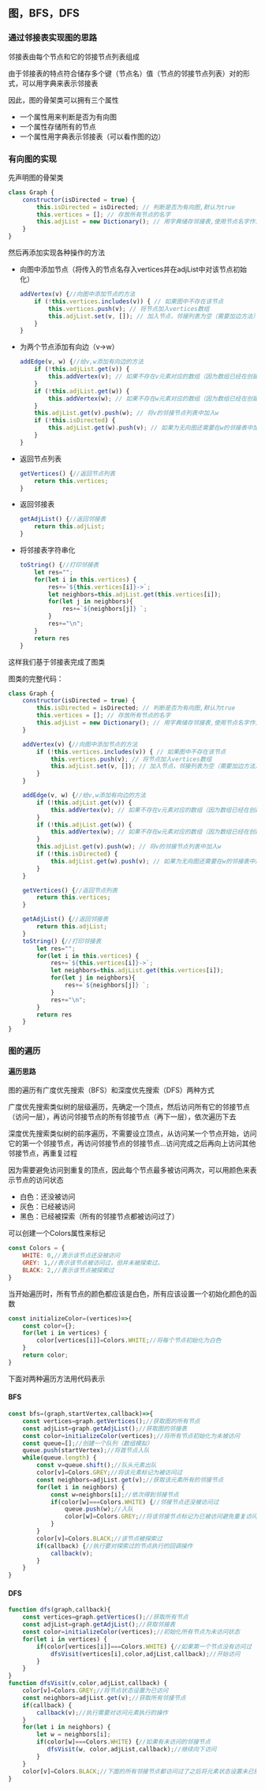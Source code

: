## 图，BFS，DFS

### 通过邻接表实现图的思路

邻接表由每个节点和它的邻接节点列表组成

由于邻接表的特点符合储存多个键（节点名）值（节点的邻接节点列表）对的形式，可以用字典来表示邻接表

因此，图的骨架类可以拥有三个属性

- 一个属性用来判断是否为有向图
- 一个属性存储所有的节点
- 一个属性用字典表示邻接表（可以看作图的边）

### 有向图的实现

先声明图的骨架类

```javascript
class Graph {
    constructor(isDirected = true) {
        this.isDirected = isDirected; // 判断是否为有向图,默认为true
        this.vertices = []; // 存放所有节点的名字
        this.adjList = new Dictionary(); // 用字典储存邻接表,使用节点名字作为键，邻接节点列表作为值
    }
}
```

然后再添加实现各种操作的方法

- 向图中添加节点（将传入的节点名存入vertices并在adjList中对该节点初始化）

  ```javascript
  addVertex(v) {//向图中添加节点的方法
      if (!this.vertices.includes(v)) { // 如果图中不存在该节点
          this.vertices.push(v); // 将节点加入vertices数组
          this.adjList.set(v, []); // 加入节点，邻接列表为空（需要加边方法）
      }
  }
  ```

- 为两个节点添加有向边（v->w）

  ```javascript
  addEdge(v, w) {//给v,w添加有向边的方法
      if (!this.adjList.get(v)) {
          this.addVertex(v); // 如果不存在v元素对应的数组（因为数组已经在创建节点时候初始化了）就创建v节点
      }
      if (!this.adjList.get(w)) {
          this.addVertex(w); // 如果不存在w元素对应的数组（因为数组已经在创建节点时候初始化了）就创建w节点
      }
      this.adjList.get(v).push(w); // 将v的邻接节点列表中加入w
      if (!this.isDirected) {
          this.adjList.get(w).push(v); // 如果为无向图还需要在w的邻接表中加入v
      }
  }
  ```

- 返回节点列表

  ```javascript
  getVertices() {//返回节点列表
      return this.vertices;
  }
  ```

- 返回邻接表

  ```javascript
  getAdjList() {//返回邻接表
      return this.adjList;
  }
  ```

- 将邻接表字符串化

  ```javascript
  toString() {//打印邻接表
      let res="";
      for(let i in this.vertices) {
          res+=`${this.vertices[i]}->`;
          let neighbors=this.adjList.get(this.vertices[i]);
          for(let j in neighbors){
              res+=`${neighbors[j]} `;
          }
          res+="\n";
      }
      return res
  }
  ```

这样我们基于邻接表完成了图类

图类的完整代码：

```javascript
class Graph {
    constructor(isDirected = true) {
        this.isDirected = isDirected; // 判断是否为有向图,默认为true
        this.vertices = []; // 存放所有节点的名字
        this.adjList = new Dictionary(); // 用字典储存邻接表,使用节点名字作为键，邻接节点列表作为值
    }

    addVertex(v) {//向图中添加节点的方法
        if (!this.vertices.includes(v)) { // 如果图中不存在该节点
            this.vertices.push(v); // 将节点加入vertices数组
            this.adjList.set(v, []); // 加入节点，邻接列表为空（需要加边方法）
        }
    }

    addEdge(v, w) {//给v,w添加有向边的方法
        if (!this.adjList.get(v)) {
            this.addVertex(v); // 如果不存在v元素对应的数组（因为数组已经在创建节点时候初始化了）就创建v节点
        }
        if (!this.adjList.get(w)) {
            this.addVertex(w); // 如果不存在w元素对应的数组（因为数组已经在创建节点时候初始化了）就创建w节点
        }
        this.adjList.get(v).push(w); // 将v的邻接节点列表中加入w
        if (!this.isDirected) {
            this.adjList.get(w).push(v); // 如果为无向图还需要在w的邻接表中加入v
        }
    }

    getVertices() {//返回节点列表
        return this.vertices;
    }

    getAdjList() {//返回邻接表
        return this.adjList;
    }
    toString() {//打印邻接表
        let res="";
        for(let i in this.vertices) {
            res+=`${this.vertices[i]}->`;
            let neighbors=this.adjList.get(this.vertices[i]);
            for(let j in neighbors){
                res+=`${neighbors[j]} `;
            }
            res+="\n";
        }
        return res
    }
}
```

### 图的遍历

#### 遍历思路

图的遍历有广度优先搜索（BFS）和深度优先搜索（DFS）两种方式

广度优先搜索类似树的层级遍历，先确定一个顶点，然后访问所有它的邻接节点（访问一层），再访问邻接节点的所有邻接节点（再下一层），依次遍历下去

深度优先搜索类似树的前序遍历，不需要设立顶点，从访问某一个节点开始，访问它的第一个邻接节点，再访问邻接节点的邻接节点...访问完成之后再向上访问其他邻接节点，再重复过程

因为需要避免访问到重复的顶点，因此每个节点最多被访问两次，可以用颜色来表示节点的访问状态

- 白色：还没被访问
- 灰色：已经被访问
- 黑色：已经被探索（所有的邻接节点都被访问过了）

可以创建一个Colors属性来标记

```javascript
const Colors = {
    WHITE: 0,//表示该节点还没被访问
    GREY: 1,//表示该节点被访问过，但并未被探索过。
    BLACK: 2,//表示该节点被探索过
}
```

当开始遍历时，所有节点的颜色都应该是白色，所有应该设置一个初始化颜色的函数

```javascript
const initializeColor=(vertices)=>{
    const color={};
    for(let i in vertices) {
        color[vertices[i]]=Colors.WHITE;//将每个节点初始化为白色
    }
    return color;
}
```

下面对两种遍历方法用代码表示

#### BFS

~~~javascript
const bfs=(graph,startVertex,callback)=>{
    const vertices=graph.getVertices();//获取图的所有节点
    const adjList=graph.getAdjList();//获取图的邻接表
    const color=initializeColor(vertices);//将所有节点初始化为未被访问
    const queue=[];//创建一个队列（数组模拟）
    queue.push(startVertex);//将首节点入队
    while(queue.length) {
        const v=queue.shift();//队头元素出队
        color[v]=Colors.GREY;//将该元素标记为被访问过
        const neighbors=adjList.get(v);//获取该元素所有的邻接节点
        for(let i in neighbors) {
            const w=neighbors[i];//依次得到邻接节点
            if(color[w]===Colors.WHITE) {//邻接节点还没被访问过
                queue.push(w);//入队
                color[w]=Colors.GREY;//将该邻接节点标记为已被访问避免重复访问
            }
        }
        color[v]=Colors.BLACK;//该节点被探索过
        if(callback) {//执行要对探索过的节点执行的回调操作
            callback(v);
        }
    }
}
~~~

#### DFS

```javascript
function dfs(graph,callback){
    const vertices=graph.getVertices();//获取所有节点
    const adjList=graph.getAdjList();//获取邻接表
    const color=initializeColor(vertices);//初始化所有节点为未访问状态
    for(let i in vertices) {
        if(color[vertices[i]]===Colors.WHITE) {//如果第一个节点没有访问过
            dfsVisit(vertices[i],color,adjList,callback);//开始访问
        }
    }
}
function dfsVisit(v,color,adjList,callback) {
    color[v]=Colors.GREY;//将节点状态设置为已访问
    const neighbors=adjList.get(v);//获取所有邻接节点
    if(callback) {
        callback(v);//执行需要对访问元素执行的操作
    }
    for(let i in neighbors) {
        let w = neighbors[i];
        if(color[w]===Colors.WHITE) {//如果有未访问的邻接节点
           dfsVisit(w, color,adjList,callback);//继续向下访问
        }
    }
    color[v]=Colors.BLACK;//下面的所有邻接节点都访问过了之后将元素状态设置未已探索
}
```